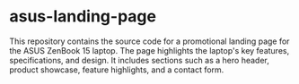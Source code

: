 # asus-landing-page
This repository contains the source code for a promotional landing page for the ASUS ZenBook 15 laptop. The page highlights the laptop's key features, specifications, and design. It includes sections such as a hero header, product showcase, feature highlights, and a contact form.
